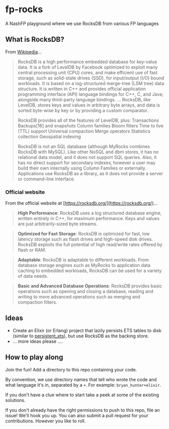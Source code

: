 # fp-rocks
A NashFP playground where we use RocksDB from various FP languages

## What is RocksDB?

From [Wikipedia](https://en.wikipedia.org/wiki/RocksDB)...

> RocksDB is a high performance embedded database for key-value data. It is a fork of LevelDB by Facebook optimized to exploit many central processing unit (CPU) cores, and make efficient use of fast storage, such as solid-state drives (SSD), for input/output (I/O) bound workloads. It is based on a log-structured merge-tree (LSM tree) data structure. It is written in C++ and provides official application programming interface (API) language bindings for C++, C, and Java; alongside many third-party language bindings.
> ...
> RocksDB, like LevelDB, stores keys and values in arbitrary byte arrays, and data is sorted byte-wise by key or by providing a custom comparator.
>
> RocksDB provides all of the features of LevelDB, plus:
> Transactions
> Backups[16] and snapshots
> Column families
> Bloom filters
> Time to live (TTL) support
> Universal compaction
> Merge operators
> Statistics collection
> Geospatial indexing
> 
> RocksDB is not an SQL database (although MyRocks combines RocksDB with MySQL). Like other NoSQL and dbm stores, it has no relational data model, and it does not support SQL queries. Also, it has no direct support for secondary indexes, however a user may build their own internally using Column Families or externally. Applications use RocksDB as a library, as it does not provide a server or command-line interface.


### Official website

From the official website at [https://rocksdb.org/](https://rocksdb.org/)...

> **High Performance**:
> RocksDB uses a log structured database engine, written entirely in C++, for maximum performance. Keys and values are just arbitrarily-sized byte streams.

> **Optimized for Fast Storage**: 
> RocksDB is optimized for fast, low latency storage such as flash drives and high-speed disk drives. RocksDB exploits the full potential of high read/write rates offered by flash or RAM.

> **Adaptable**: 
> RocksDB is adaptable to different workloads. From database storage engines such as MyRocks to application data caching to embedded workloads, RocksDB can be used for a variety of data needs.

> **Basic and Advanced Database Operations**: 
> RocksDB provides basic operations such as opening and closing a database, reading and writing to more advanced operations such as merging and compaction filters.


## Ideas

* Create an Elixir (or Erlang) project that lazily persists ETS tables to disk (similar to [persistent_ets](https://github.com/michalmuskala/persistent_ets)), but use RocksDB as the backing store.
* ... more ideas please ....


## How to play along
Join the fun! Add a directory to this repo containing your code.

By convention, we use directory names that tell who wrote the code and what language it's in, separated by a `+`. For example: `bryan_hunter+elixir`.

If you don't have a clue where to start take a peek at some of the existing solutions. 

If you don't already have the right permissions to push to this repo, file an issue! We'll hook you up. You can also submit a pull request for your contributions. However you like to roll.

